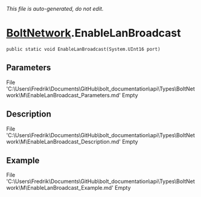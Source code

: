 *This file is auto-generated, do not edit.*

# [BoltNetwork](Types/BoltNetwork.md).EnableLanBroadcast
`public static void EnableLanBroadcast(System.UInt16 port)`
## Parameters
File 'C:\Users\Fredrik\Documents\GitHub\bolt_documentation\api\Types\BoltNetwork\M\EnableLanBroadcast_Parameters.md' Empty
## Description
File 'C:\Users\Fredrik\Documents\GitHub\bolt_documentation\api\Types\BoltNetwork\M\EnableLanBroadcast_Description.md' Empty
## Example
File 'C:\Users\Fredrik\Documents\GitHub\bolt_documentation\api\Types\BoltNetwork\M\EnableLanBroadcast_Example.md' Empty

